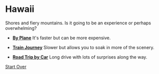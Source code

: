 # Hawaii
 Shores and fiery mountains. Is it going to be an experience or perhaps overwhelming?

* **[By Plane](destination1.md)** It's faster but can be more expensive.

* **[Train Journey](destination1.md)** Slower but allows you to soak in more of the scenery.

* **[Road Trip by Car](destination1.md)** Long drive with lots of surprises along the way.

[Start Over](start.md)
